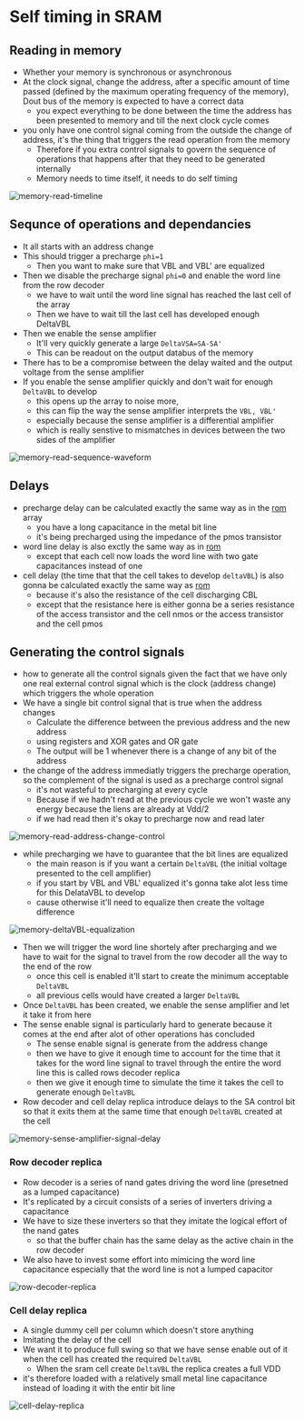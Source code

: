 # Self timing in SRAM

## Reading in memory
- Whether your memory is synchronous or asynchronous
- At the clock signal, change the address, after a specific amount of time passed (defined by the maximum operating frequency of the memory), Dout bus of the memory is expected to have a correct data
    - you expect everything to be done between the time the address has been presented to memory and till the next clock cycle comes
- you only have one control signal coming from the outside the change of address, it's the thing that triggers the read operation from the memory
    - Therefore if you extra control signals to govern the sequence of operations that happens after that they need to be generated internally
    - Memory needs to time itself, it needs to do self timing

![memory-read-timeline](imgs/self-timing-sram/memory-read-timeline.png)

## Sequnce of operations and dependancies
- It all starts with an address change
- This should trigger a precharge `phi=1`
    - Then you want to make sure that VBL and VBL' are equalized
- Then we disable the precharge signal `phi=0` and enable the word line from the row decoder
    - we have to wait until the word line signal has reached the last cell of the array
    - Then we have to wait till the last cell has developed enough DeltaVBL
- Then we enable the sense amplifier
    - It'll very quickly generate a large `DeltaVSA=SA-SA'`
    - This can be readout on the output databus of the memory
- There has to be a compromise between the delay waited and the output voltage from the sense amplifier
- If you enable the sense amplifier quickly and don't wait for enough `DeltaVBL` to develop
    - this opens up the array to noise more,
    - this can flip the way the sense amplifier interprets the `VBL, VBL'`
    - especially because the sense amplifier is a differential amplifier
    - which is really senstive to mismatches in devices between the two sides of the amplifier

![memory-read-sequence-waveform](imgs/self-timing-sram/memory-read-sequence-waveform.png)

## Delays
- precharge delay can be calculated exactly the same way as in the [rom](3-4-nor-roms.md#precharge-delay) array
    - you have a long capacitance in the metal bit line
    - it's being precharged using the impedance of the pmos transistor
- word line delay is also exctly the same way as in [rom](3-4-nor-roms.md#word-line-delay)
    - except that each cell now loads the word line with two gate capacitances instead of one
- cell delay (the time that that the cell takes to develop `deltaVBL`) is also gonna be calculated exactly the same way as [rom](3-4-nor-roms.md#cell-delay)
    - because it's also the resistance of the cell discharging CBL
    - except that the resistance here is either gonna be a series resistance of the access transistor and the cell nmos or the access transistor and the cell pmos

## Generating the control signals
- how to generate all the control signals given the fact that we have only one real external control signal which is the clock (address change) which triggers the whole operation
- We have a single bit control signal that is true when the address changes
    - Calculate the difference between the previous address and the new address
    - using registers and XOR gates and OR gate
    - The output will be 1 whenever there is a change of any bit of the address
- the change of the address immediatly triggers the precharge operation, so the complement of the signal is used as a precharge control signal
    - it's not wasteful to precharging at every cycle 
    - Because if we hadn't read at the previous cycle we won't waste any energy because the liens are already at Vdd/2
    - if we had read then it's okay to precharge now and read later

![memory-read-address-change-control](imgs/self-timing-sram/memory-read-address-change-control.png)

- while precharging we have to guarantee that the bit lines are equalized
    - the main reason is if you want a certain `DeltaVBL` (the initial voltage presented to the cell amplifier)
    - if you start by VBL and VBL' equalized it's gonna take alot less time for this DelataVBL to develop
    - cause otherwise it'll need to equalize then create the voltage difference

![memory-deltaVBL-equalization](imgs/self-timing-sram/memory-deltaVBL-equalization.png)

- Then we will trigger the word line shortely after precharging and we have to wait for the signal to travel from the row decoder all the way to the end of the row
    - once this cell is enabled it'll start to create the minimum acceptable `DeltaVBL`
    - all previous cells would have created a larger `DeltaVBL`
- Once `DeltaVBL` has been created, we enable the sense amplifier and let it take it from here
- The sense enable signal is particularly hard to generate because it comes at the end after alot of other operations has concluded
    - The sense enable signal is generate from the address change
    - then we have to give it enough time to account for the time that it takes for the word line signal to travel through the entire the word line this is called rows decoder replica
    - then we give it enough time to simulate the time it takes the cell to generate enough `DeltaVBL`
- Row decoder and cell delay replica introduce delays to the SA control bit so that it exits them at the same time that enough `DeltaVBL` created at the cell

![memory-sense-amplifier-signal-delay](imgs/self-timing-sram/memory-sense-amplifier-signal-delay.png)

### Row decoder replica
- Row decoder is a series of nand gates driving the word line (presetned as a lumped capacitance)
- It's replicated by a circuit consists of a series of inverters driving a capacitance
- We have to size these inverters so that they imitate the logical effort of the nand gates
    - so that the buffer chain has the same delay as the active chain in the row decoder
- We also have to invest some effort into mimicing the word line capacitance especially that the word line is not a lumped capacitor

![row-decoder-replica](imgs/self-timing-sram/row-decoder-replica.png)

### Cell delay replica 
- A single dummy cell per column which doesn't store anything
- Imitating the delay of the cell
- We want it to produce full swing so that we have sense enable out of it when the cell has created the required `DeltaVBL`
    - When the sram cell create `DeltaVBL` the replica creates a full VDD
- it's therefore loaded with a relatively small metal line capacitance instead of loading it with the entir bit line

![cell-delay-replica](imgs/self-timing-sram/cell-delay-replica.png) 





















 